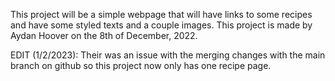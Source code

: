 This project will be a simple webpage that will have links to some recipes and have some styled texts and a couple images.
This project is made by Aydan Hoover on the 8th of December, 2022.

EDIT (1/2/2023): Their was an issue with the merging changes with the main branch on github so this project now only has one recipe page.
